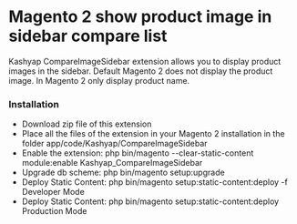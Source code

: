 # Magento 2 show product image in sidebar compare list
Kashyap CompareImageSidebar extension allows you to display product images in the sidebar. Default Magento 2 does not display the product image. In Magento 2 only display product name.

### Installation
- Download zip file of this extension
- Place all the files of the extension in your Magento 2 installation in the folder app/code/Kashyap/CompareImageSidebar
- Enable the extension: php bin/magento --clear-static-content module:enable Kashyap_CompareImageSidebar
- Upgrade db scheme: php bin/magento setup:upgrade
- Deploy Static Content: php bin/magento setup:static-content:deploy -f Developer Mode
- Deploy Static Content: php bin/magento setup:static-content:deploy Production Mode

